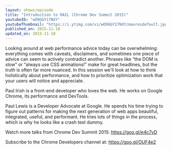 ```yaml
---
layout: shows/episode
title: "Introduction to RAIL (Chrome Dev Summit 2015)"
youtubeID: "wO9GGY17NXY"
youtubeThumbnail: "https://i.ytimg.com/vi/wO9GGY17NXY/maxresdefault.jpg"
published_on: 2015-11-18
updated_on: 2015-11-18
---
```


Looking around at web performance advice today can be overwhelming: everything comes with caveats, disclaimers, and sometimes one piece of advice can seem to actively contradict another. Phrases like “the DOM is slow” or “always use CSS animations!” make for great headlines, but the truth is often far more nuanced. In this session we'll look at how to think holistically about performance, and how to prioritize optimization work that your users will notice and appreciate.

Paul Irish is a front-end developer who loves the web. He works on Google Chrome, its performance and DevTools.

Paul Lewis is a Developer Advocate at Google. He spends his time trying to figure out patterns for making the next generation of web apps beautiful, integrated, useful, and performant. He tries lots of things in the process, which is why he looks like a crash test dummy.

Watch more talks from Chrome Dev Summit 2015: https://goo.gl/e4c7vD

Subscribe to the Chrome Developers channel at: https://goo.gl/OUF4e2
